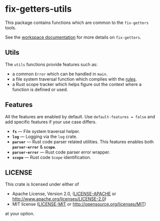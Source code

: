 # fix-getters-utils

This package contains functions which are common to the `fix-getters` tools.

See the [workspace documentation](../README.md) for more details on `fix-getters`.

## Utils

The `utils` functions provide features such as:

- a common `Error` which can be handled in `main`.
- a file system traversal function which complies with the [rules](../rules/).
- a Rust scope tracker which helps figure out the context where a function is
  defined or used.

## Features

All the features are enabled by default. Use `default-features = false` and add
specific features if your use case differs.

- **`fs`** — File system traversal helper.
- **`log`** — Logging via the `log` crate.
- **`parser`** — Rust code parser related utilities.
  This features enables both **`parser-error`** & **`scope`**.
- **`parser-error`** — Rust code parser error wrapper.
- **`scope`** — Rust code `Scope` identification.

## LICENSE

This crate is licensed under either of

 * Apache License, Version 2.0, ([LICENSE-APACHE](LICENSE-APACHE) or
   http://www.apache.org/licenses/LICENSE-2.0)
 * MIT license ([LICENSE-MIT](LICENSE-MIT) or
   http://opensource.org/licenses/MIT)

at your option.
